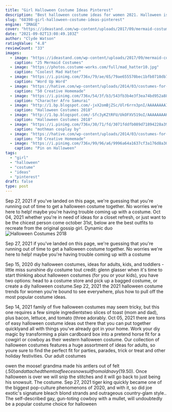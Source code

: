 ```yaml
---
title: "Girl Halloween Costume Ideas Pinterest"
description: "Best halloween costume ideas for women 2021. Halloween is just around the corner, and that means its time to show our love for dressing up scary yet fun halloween costumes once again. Looking for the perfect costume"
slug: "68398-girl-halloween-costume-ideas-pinterest"
engine: "IMAGE"
cover: "https://ideastand.com/wp-content/uploads/2017/09/mermaid-costume-diy/4-mermaid-costume-diy-ideas-tutorials.jpg"
date: "2021-09-02T13:08:49.103Z"
author: "Clyde Watson"
ratingValue: "4.8"
reviewCount: "33"
images:
  - image: "https://ideastand.com/wp-content/uploads/2017/09/mermaid-costume-diy/4-mermaid-costume-diy-ideas-tutorials.jpg"
    caption: "25 Mermaid Costumes"
  - image: "https://photos.costume-works.com/full/mad_hatter10.jpg"
    caption: "Coolest Mad Hatter"
  - image: "https://i.pinimg.com/736x/79/ae/65/79ae655570bec1bfb0710db7f8d29960.jpg"
    caption: "Word Up Word"
  - image: "https://hative.com/wp-content/uploads/2014/03/costumes-for-kids/55-sushi-roll-kid-costume-idea.jpg"
    caption: "50 Creative Homemade"
  - image: "https://i.pinimg.com/736x/54/3f/b3/543fb3b4e3f3ea74bd952a88275bd0fc--afro-samurai-cosplay-tips.jpg"
    caption: "Character Afro Samurai"
  - image: "http://1.bp.blogspot.com/-jxX2omBjZSc/Ulr6rrn3pnI/AAAAAAAAIoQ/rZo2MrlNX2M/s1600/Voice-cones3-e1289448892179.jpg"
    caption: "Halloween Costumes 2018"
  - image: "http://1.bp.blogspot.com/-Sfc3yKZtRFU/UkOFXV519oI/AAAAAAAAH48/4Iqz-MXa88w/s1600/9b18f7cb0e47d1ea95f527d327d0ffa9.jpg"
    caption: "Halloween Costumes 2018"
  - image: "https://i.pinimg.com/736x/30/71/fd/3071fddfb089d71894228a393a6d6d03.jpg"
    caption: "mothman cosplay by"
  - image: "https://hative.com/wp-content/uploads/2014/03/costumes-for-kids/6-optimus-prime-transformer.jpg"
    caption: "50 Creative Homemade"
  - image: "https://i.pinimg.com/736x/99/96/a6/9996a64a1637cf3a176d8a30dbd04081--colonel-sanders-costume-teacher-costumes.jpg"
    caption: "Pin on Halloween"
tags:
  - "girl"
  - "halloween"
  - "costume"
  - "ideas"
  - "pinterest"
draft: false
type: post
---
```


Sep 27, 2021 if you've landed on this page, we're guessing that you're running out of time to get a halloween costume together. No worries  we're here to help! maybe you're having trouble coming up with a costume. Oct 04, 2021 whether you're in need of ideas for a closet refresh, or just want to be the chicest person come october 31st, below are the best outfits to recreate from the original gossip girl. Dynamic duo
![Halloween Costumes 2018](http://1.bp.blogspot.com/-jxX2omBjZSc/Ulr6rrn3pnI/AAAAAAAAIoQ/rZo2MrlNX2M/s1600/Voice-cones3-e1289448892179.jpg "Halloween Costumes 2018")

Sep 27, 2021 if you&#39;ve landed on this page, we&#39;re guessing that you&#39;re running out of time to get a halloween costume together. No worries  we&#39;re here to help! maybe you&#39;re having trouble coming up with a costume
<!--inArticleAds-->

<!--galleryOne-->

Sep 15, 2020 diy halloween costumes, ideas for adults, kids, and toddlers - little miss sunshine diy costume tout credit: glenn glasser when it's time to start thinking about halloween costumes (for you or your kids), you have two options: head to a costume store and pick up a bagged costume, or create a diy halloween costume.Sep 22, 2021 the 2021 halloween costume trends for women you're bound to see everywhere, plus how to pull off the most popular costume ideas.
<!--inArticleAds-->

<!--galleryTwo-->

Sep 14, 2021 family of five halloween costumes may seem tricky, but this one requires a few simple ingredientstwo slices of toast (mom and dad), plus bacon, lettuce, and tomato (three adorably. Oct 05, 2021 there are tons of easy halloween costume ideas out there that you can put together quicklyand all with things you've already got in your home. Work your diy magic by transforming a plain cardboard box into a pretend horse fit for a cowgirl or cowboy as their western halloween costume. Our collection of halloween costumes features a huge assortment of ideas for adults, so youre sure to find the perfect fit for parties, parades, trick or treat and other holiday festivities. Our adult costumes
<!--galleryThree-->

owen the moose! grandma made his antlers out of felt ($.50) and attached them to a fleece snowsuit from old navy ($19.50). Once halloween is over we will snip the stitches and it will go back to just being his snowsuit. The costume. Sep 27, 2021 tiger king quickly became one of the biggest pop-culture phenomenons of 2020, and with it, so did joe exotic's signature bleach blond strands and outrageous country-glam style.. The self-described gay, gun-toting cowboy with a mullet, will undoubtedly be a popular costume choice for halloween
